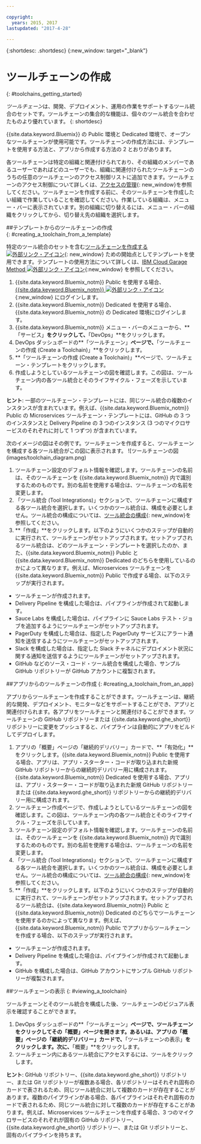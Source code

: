 ```yaml
---

copyright:
  years: 2015, 2017
lastupdated: "2017-4-28"

---
```


{:shortdesc: .shortdesc}
{:new_window: target="_blank"}

# ツールチェーンの作成
{: #toolchains_getting_started}

*ツールチェーン*は、開発、デプロイメント、運用の作業をサポートするツール統合のセットです。ツールチェーンの集合的な機能は、個々のツール統合を合わせたものより優れています。
{: shortdesc}

{{site.data.keyword.Bluemix}} の Public 環境と Dedicated 環境で、オープンなツールチェーンが使用可能です。ツールチェーンの作成方法には、テンプレートを使用する方法と、アプリから作成する方法の 2 とおりがあります。

各ツールチェーンは特定の組織と関連付けられており、その組織のメンバーであるユーザーであればどのユーザーでも、組織に関連付けられたツールチェーンのうちの任意のツールチェーンのアクセス制御リストに追加できます。ツールチェーンのアクセス制御について詳しくは、[アクセスの管理](/docs/services/ContinuousDelivery/toolchains_using.html#managing_access){: new_window}を参照してください。ツールチェーンを作成する前に、そのツールチェーンを作成したい組織で作業していることを確認してください。作業している組織は、メニュー・バーに表示されています。別の組織に切り替えるには、メニュー・バーの組織をクリックしてから、切り替え先の組織を選択します。


##テンプレートからのツールチェーンの作成   
{: #creating_a_toolchain_from_a_template}

特定のツール統合のセットを含む[ツールチェーンを作成する ![外部リンク・アイコン](../../icons/launch-glyph.svg)](https://console.ng.bluemix.net/devops/create){: new_window} ための開始点としてテンプレートを使用できます。テンプレートの使用方法について詳しくは、[IBM Cloud Garage Method ![外部リンク・アイコン](../../icons/launch-glyph.svg)](https://www.ibm.com/cloud/garage/category/tools){:new_window} を参照してください。

1. {{site.data.keyword.Bluemix_notm}} Public を使用する場合、[{{site.data.keyword.Bluemix_notm}} ![外部リンク・アイコン](../../icons/launch-glyph.svg)](http://console.ng.bluemix.net){:new_window} にログインします。
1. {{site.data.keyword.Bluemix_notm}} Dedicated を使用する場合、{{site.data.keyword.Bluemix_notm}} の Dedicated 環境にログインします。
1. {{site.data.keyword.Bluemix_notm}} メニュー・バーのメニューから、**「サービス」**をクリックして、**「DevOps」**をクリックします。
1. DevOps ダッシュボードの**「ツールチェーン」**ページで、**「ツールチェーンの作成 (Create a Toolchain)」**をクリックします。
1. **「ツールチェーンの作成 (Create a Toolchain)」**ページで、ツールチェーン・テンプレートをクリックします。
1. 作成しようとしているツールチェーンの図を確認します。この図は、ツールチェーン内の各ツール統合とそのライフサイクル・フェーズを示しています。

 **ヒント**: 一部のツールチェーン・テンプレートには、同じツール統合の複数のインスタンスが含まれています。例えば、{{site.data.keyword.Bluemix_notm}} Public の Microservices ツールチェーン・テンプレートには、GitHub の 3 つのインスタンスと Delivery Pipeline の 3 つのインスタンス (3 つのマイクロサービスのそれぞれに対して 1 つずつ) が含まれています。

 次のイメージの図はその例です。ツールチェーンを作成すると、ツールチェーンを構成する各ツール統合がこの図に表示されます。
![ツールチェーンの図(images/toolchain_diagram.png)

1. ツールチェーン設定のデフォルト情報を確認します。ツールチェーンの名前は、そのツールチェーンを {{site.data.keyword.Bluemix_notm}} 内で識別するためのものです。別の名前を使用する場合は、ツールチェーンの名前を変更します。  
1. 「ツール統合 (Tool Integrations)」セクションで、ツールチェーンに構成する各ツール統合を選択します。いくつかのツール統合は、構成を必要としません。ツール統合の構成については、[ツール統合の構成](/docs/services/ContinuousDelivery/toolchains_integrations.html){: new_window}を参照してください。
1. **「作成」**をクリックします。以下のようにいくつかのステップが自動的に実行されて、ツールチェーンがセットアップされます。セットアップされるツール統合は、どのツールチェーン・テンプレートを選択したのか、また、{{site.data.keyword.Bluemix_notm}} Public と {{site.data.keyword.Bluemix_notm}} Dedicated のどちらを使用しているのかによって異なります。例えば、Microservices ツールチェーンを {{site.data.keyword.Bluemix_notm}} Public で作成する場合、以下のステップが実行されます。

 * ツールチェーンが作成されます。
 * Delivery Pipeline を構成した場合は、パイプラインが作成されて起動します。
 * Sauce Labs を構成した場合は、パイプラインに Sauce Labs テスト・ジョブを追加するようにツールチェーンがセットアップされます。
 * PagerDuty を構成した場合は、指定した PagerDuty サービスにアラート通知を送信するようにツールチェーンがセットアップされます。
 * Slack を構成した場合は、指定した Slack チャネルにデプロイメント状況に関する通知を送信するようにツールチェーンがセットアップされます。
 * GitHub などのソース・コード・ツール統合を構成した場合、サンプル GitHub リポジトリーが GitHub アカウントに複製されます。


##アプリからのツールチェーンの作成
{: #creating_a_toolchain_from_an_app}

アプリからツールチェーンを作成することができます。ツールチェーンは、継続的な開発、デプロイメント、モニターなどをサポートすることができ、アプリと関連付けられます。各アプリをツールチェーンと関連付けることができます。ツールチェーンの GitHub リポジトリーまたは {{site.data.keyword.ghe_short}} リポジトリーに変更をプッシュすると、パイプラインは自動的にアプリをビルドしてデプロイします。  

1. アプリの「概要」ページの「継続的デリバリー」カードで、**「有効化」**をクリックします。{{site.data.keyword.Bluemix_notm}} Public を使用する場合、アプリは、アプリ・スターター・コードが取り込まれた新規 GitHub リポジトリーからの継続的デリバリー用に構成されます。{{site.data.keyword.Bluemix_notm}} Dedicated を使用する場合、アプリは、アプリ・スターター・コードが取り込まれた新規 GitHub リポジトリーまたは {{site.data.keyword.ghe_short}} リポジトリーからの継続的デリバリー用に構成されます。
1. ツールチェーン作成ページで、作成しようとしているツールチェーンの図を確認します。この図は、ツールチェーン内の各ツール統合とそのライフサイクル・フェーズを示しています。
1. ツールチェーン設定のデフォルト情報を確認します。ツールチェーンの名前は、そのツールチェーンを {{site.data.keyword.Bluemix_notm}} 内で識別するためのものです。別の名前を使用する場合は、ツールチェーンの名前を変更します。
1. 「ツール統合 (Tool Integrations)」セクションで、ツールチェーンに構成する各ツール統合を選択します。いくつかのツール統合は、構成を必要としません。ツール統合の構成については、[ツール統合の構成](/docs/services/ContinuousDelivery/toolchains_integrations.html){: new_window}を参照してください。
1. **「作成」**をクリックします。以下のようにいくつかのステップが自動的に実行されて、ツールチェーンがセットアップされます。セットアップされるツール統合は、{{site.data.keyword.Bluemix_notm}} Public と {{site.data.keyword.Bluemix_notm}} Dedicated のどちらでツールチェーンを使用するのかによって異なります。例えば、{{site.data.keyword.Bluemix_notm}} Public でアプリからツールチェーンを作成する場合、以下のステップが実行されます。

 * ツールチェーンが作成されます。
 * Delivery Pipeline を構成した場合は、パイプラインが作成されて起動します。
 * GitHub を構成した場合は、GitHub アカウントにサンプル GitHub リポジトリーが複製されます。


##ツールチェーンの表示
{: #viewing_a_toolchain}

ツールチェーンとそのツール統合を構成した後、ツールチェーンのビジュアル表示を確認することができます。

1. DevOps ダッシュボードの**「ツールチェーン」**ページで、ツールチェーンをクリックしてその「概要」ページを開きます。あるいは、アプリの「概要」ページの「継続的デリバリー」カードで、**「ツールチェーンの表示」**をクリックします。次に、**「概要」**をクリックします。
2. ツールチェーン内にあるツール統合にアクセスするには、ツールをクリックします。

 **ヒント**: GitHub リポジトリー、{{site.data.keyword.ghe_short}} リポジトリー、または Git リポジトリーが複数ある場合、各リポジトリーはそれぞれ固有のカードで表されるため、同じツール統合に対して複数のカードが存在することがあります。複数のパイプラインがある場合、各パイプラインはそれぞれ固有のカードで表されるため、同じツール統合に対して複数のカードが存在することがあります。例えば、Microservices ツールチェーンを作成する場合、3 つのマイクロサービスのそれぞれが固有の GitHub リポジトリー、{{site.data.keyword.ghe_short}} リポジトリー、または Git リポジトリーと、固有のパイプラインを持ちます。
